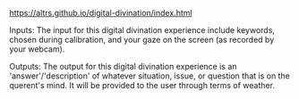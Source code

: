 https://altrs.github.io/digital-divination/index.html <br>

Inputs:
The input for this digital divination experience include keywords, chosen during calibration, and your gaze on the screen (as recorded by your webcam).

Outputs:
The output for this digital divination experience is an 'answer'/'description' of whatever situation, issue, or question that is on the querent's mind. It will be provided to the user through terms of weather.
